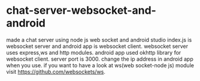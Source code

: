 # chat-server-websocket-and-android
made a chat server using node js web socket and android studio
index.js is websocket server and android app is websocket client.  websocket server uses express,ws and http modules. 
android app used okhttp library for websocket client.  server port is 3000.  change the ip address in android app when you use.  if you want to have a look at ws(web socket-node js) module visit https://github.com/websockets/ws.
